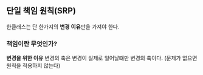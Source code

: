## 단일 책임 원칙(SRP)
한클래스는 단 한가지의 **변경 이유**만을 가져야 한다. 

### 책임이란 무엇인가?
**변경을 위한 이유**
변경의 축은 변경이 실제로 일어날떄만 변경의 축이다.
(문제가 없으면 원칙을 적용하지 않는다)


